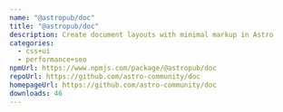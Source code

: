 ```yaml
---
name: "@astropub/doc"
title: "@astropub/doc"
description: Create document layouts with minimal markup in Astro
categories:
  - css+ui
  - performance+seo
npmUrl: https://www.npmjs.com/package/@astropub/doc
repoUrl: https://github.com/astro-community/doc
homepageUrl: https://github.com/astro-community/doc
downloads: 46
---
```

